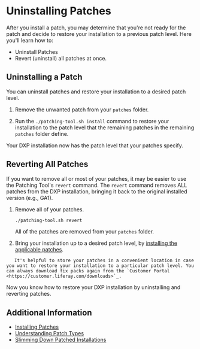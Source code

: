 # Uninstalling Patches

After you install a patch, you may determine that you're not ready for the patch and decide to restore your installation to a previous patch level. Here you'll learn how to:

* Uninstall Patches
* Revert (uninstall) all patches at once.

## Uninstalling a Patch

You can uninstall patches and restore your installation to a desired patch level.

1. Remove the unwanted patch from your `patches` folder.

1. Run the `./patching-tool.sh install` command to restore your installation to the patch level that the remaining patches in the remaining `patches` folder define.

Your DXP installation now has the patch level that your patches specify.

## Reverting All Patches

If you want to remove all or most of your patches, it may be easier to use the Patching Tool's `revert` command. The `revert` command removes ALL patches from the DXP installation, bringing it back to the original installed version (e.g., GA1).

1. Remove all of your patches.

    ```bash
    ./patching-tool.sh revert
    ```

    All of the patches are removed from your `patches` folder.

1. Bring your installation up to a desired patch level, by [installing the applicable patches](./installing-patches.md).

```tip::
   It's helpful to store your patches in a convenient location in case you want to restore your installation to a particular patch level. You can always download fix packs again from the `Customer Portal <https://customer.liferay.com/downloads>`_.
```

Now you know how to restore your DXP installation by uninstalling and reverting patches.

## Additional Information

* [Installing Patches](./installing-patches.md)
* [Understanding Patch Types](./understanding-patch-types.md)
* [Slimming Down Patched Installations](./advanced-patching/slimming-down-patched-installations.md)